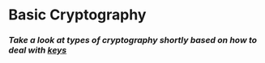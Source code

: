 
# Basic Cryptography

### *Take a look at types of cryptography shortly based on how to deal with <u>**keys**</u>*